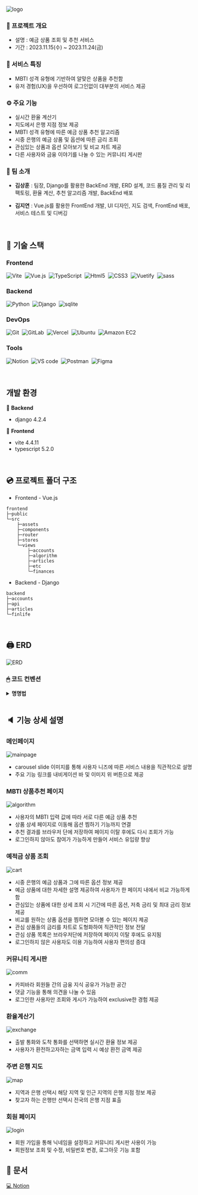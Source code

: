 ![logo](https://github.com/jiyeon2536/project-capybara/assets/125720796/62c08ac9-015e-4c69-958e-daa851c0afa5)


### 📓 프로젝트 개요
- 설명 : 예금 상품 조회 및 추천 서비스
- 기간 : 2023.11.15(수) ~ 2023.11.24(금)


### 🦝 서비스 특징

- MBTI 성격 유형에 기반하여 알맞은 상품을 추천함
- 유저 경험(UX)을 우선하여 로그인없이 대부분의 서비스 제공
 

### ⚙ 주요 기능

- 실시간 환율 계산기
- 지도에서 은행 지점 정보 제공
- MBTI 성격 유형에 따른 예금 상품 추천 알고리즘
- 시중 은행의 예금 상품 및 옵션에 따른 금리 조회
- 관심있는 상품과 옵션 모아보기 및 비교 차트 제공
- 다른 사용자와 금융 이야기를 나눌 수 있는 커뮤니티 게시판


### 🦾 팀 소개 
- **김상훈** : 팀장, Django를 활용한 BackEnd 개발, ERD 설계, 코드 품질 관리 및 리팩토링, 환율 계산, 추천 알고리즘 개발, BackEnd 배포

- **김지연** : Vue.js를 활용한 FrontEnd 개발, UI 디자인, 지도 검색, FrontEnd 배포, 서비스 테스트 및 디버깅

<br/>

## 🛒 기술 스택

### Frontend
![Vite](https://img.shields.io/badge/vite-646CFF?style=for-the-badge&logo=vite&logoColor=white)&nbsp;
![Vue.js](https://img.shields.io/badge/vue.js-4FC08D?style=for-the-badge&logo=vuedotjs&logoColor=white)&nbsp;
![TypeScript](https://img.shields.io/badge/TypeScript-3178C6?style=for-the-badge&logo=typescript&logoColor=white)&nbsp;
![Html5](https://img.shields.io/badge/html5-%23E34F26.svg?style=for-the-badge&logo=html5&logoColor=white)&nbsp;
![CSS3](https://img.shields.io/badge/css3-%231572B6.svg?style=for-the-badge&logo=css3&logoColor=white)&nbsp;
![Vuetify](https://img.shields.io/badge/Vuetify-1867C0?style=for-the-badge&logo=vuetify&logoColor=white)&nbsp;
![sass](https://img.shields.io/badge/Sass-CC6699?style=for-the-badge&logo=sass&logoColor=white)&nbsp;


### Backend
![Python](https://img.shields.io/badge/Python-3776AB.svg?style=for-the-badge&logo=python&logoColor=white)&nbsp;
![Django](https://img.shields.io/badge/Django-092E20.svg?style=for-the-badge&logo=django&logoColor=white)&nbsp;
![sqlite](https://img.shields.io/badge/SQLite-003B57?style=for-the-badge&logo=nodedotjs&logoColor=white)&nbsp;

### DevOps
![Git](https://img.shields.io/badge/Git-F05032?style=for-the-badge&logo=git&logoColor=white)&nbsp;
![GitLab](https://img.shields.io/badge/GitLab-FC6D26?style=for-the-badge&logo=gitlab&logoColor=white)&nbsp;
![Vercel](https://img.shields.io/badge/Vercel-000000?style=for-the-badge&logo=vercel&logoColor=white)&nbsp;
![Ubuntu](https://img.shields.io/badge/Ubuntu-E95420?style=for-the-badge&logo=ubuntu&logoColor=white)&nbsp;
![Amazon EC2](https://img.shields.io/badge/Amazon%20EC2-FF9900?style=for-the-badge&logo=amazonec2&logoColor=white)&nbsp;

### Tools
![Notion](https://img.shields.io/badge/Notion-000000?style=for-the-badge&logo=Notion&logoColor=white)&nbsp;
![VS code](https://img.shields.io/badge/Visual%20Studio%20Code-007ACC?style=for-the-badge&logo=visualstudiocode&logoColor=white)&nbsp;
![Postman](https://img.shields.io/badge/Postman-FF6C37?style=for-the-badge&logo=postman&logoColor=white)&nbsp;
![Figma](https://img.shields.io/badge/Figma-F24E1E?style=for-the-badge&logo=figma&logoColor=white)&nbsp;


<br />

## 개발 환경

🔧 **Backend**
- django 4.2.4

🔧 **Frontend**
- vite 4.4.11
- typescript 5.2.0

<br/>

## 💿 프로젝트 폴더 구조

- Frontend - Vue.js
```
frontend
├─public
└─src
    ├─assets
    ├─components
    ├─router
    ├─stores
    └─views
        ├─accounts
        ├─algorithm
        ├─articles
        ├─etc
        └─finances
```
- Backend - Django
```
backend
├─accounts
├─api
├─articles
└─finlife
```

<br/>

## 🖨 ERD

![ERD](https://github.com/jiyeon2536/project-capybara/assets/125720796/1f3f670c-b463-43d9-b341-36e96627f95d)


### 🖱 코드 컨벤션

<details>
<summary><b>명명법</b></summary> 

- 프론트엔드
    - 변수명, 메서드명
        - `camelCase`
    - HTML 템플릿
        - `kebab-case`
    - CSS 클래스
        - 고유한 클래스명 부여하여 부모 컴포넌트 내의 속성 상속을 방지
    - 의미없는 변수명 사용 지양

- 백엔드
    - 클래스명
        - `PascalCase`
    - 함수명
        - `snake_case`
    - 의미없는 변수명 사용 지양
</details>

<br/>

## 🔈 기능 상세 설명
### 메인페이지
![mainpage](https://github.com/jiyeon2536/project-capybara/assets/125720796/884f9e78-84b1-40f1-b2e6-b921f6666e74)
- carousel slide 이미지를 통해 사용자 니즈에 따른 서비스 내용을 직관적으로 설명
- 주요 기능 링크를 내비게이션 바 및 이미지 위 버튼으로 제공
   
### MBTI 상품추천 페이지
![algorithm](https://github.com/jiyeon2536/project-capybara/assets/125720796/838dee82-84a2-462f-8257-d2e596a46b5c)

- 사용자의 MBTI 입력 값에 따라 서로 다른 예금 상품 추천
- 상품 상세 페이지로 이동해 옵션 찜하기 기능까지 연결
- 추천 결과를 브라우저 단에 저장하여 페이지 이탈 후에도 다시 조회가 가능
- 로그인하지 않아도 참여가 가능하게 만들어 서비스 유입량 향상



### 예적금 상품 조회
![cart](https://github.com/jiyeon2536/project-capybara/assets/125720796/4b7da5db-f331-4da6-a0d8-0c1eea28b712)

- 시중 은행의 예금 상품과 그에 따른 옵션 정보 제공
- 예금 상품에 대한 자세한 설명 제공하여 사용자가 한 페이지 내에서 비교 가능하게 함
- 관심있는 상품에 대한 상세 조회 시 기간에 따른 옵션, 저축 금리 및 최대 금리 정보 제공
- 비교를 원하는 상품 옵션을 찜하면 모아볼 수 있는 페이지 제공
- 관심 상품들의 금리를 차트로 도형화하여 직관적인 정보 전달
- 관심 상품 목록은 브라우저단에 저장하여 페이지 이탈 후에도 유지됨
- 로그인하지 않은 사용자도 이용 가능하여 사용자 편의성 증대

### 커뮤니티 게시판
![comm](https://github.com/jiyeon2536/project-capybara/assets/125720796/d85e5379-70de-43d5-9e1e-47b3c0ad0c03)
- 카피바라 회원들 간의 금융 지식 공유가 가능한 공간
- 댓글 기능을 통해 의견을 나눌 수 있음
- 로그인한 사용자만 조회와 게시가 가능하여 exclusive한 경험 제공
  
### 환율계산기
![exchange](https://github.com/jiyeon2536/project-capybara/assets/125720796/456d929c-a453-40ac-9e02-b244a519b208)

- 출발 통화와 도착 통화를 선택하면 실시간 환율 정보 제공
- 사용자가 환전하고자하는 금액 입력 시 예상 환전 금액 제공

### 주변 은행 지도
![map](https://github.com/jiyeon2536/project-capybara/assets/125720796/81d37ab2-3055-42ef-916a-ae72ca229c23)

- 지역과 은행 선택시 해당 지역 및 인근 지역의 은행 지점 정보 제공
- 찾고자 하는 은행만 선택시 전국의 은행 지점 표출

### 회원 페이지
![login](https://github.com/jiyeon2536/project-capybara/assets/125720796/66a184a1-4c75-4951-9089-44304969edb0)

- 회원 가입을 통해 닉네임을 설정하고 커뮤니티 게시판 사용이 가능
- 회원정보 조회 및 수정, 비밀번호 변경, 로그아웃 기능 포함


## 📃 문서
[💻 Notion](https://bustling-trade-bc8.notion.site/project-edee400fdbb84c5ebda96cba3ada5c77?pvs=4)
